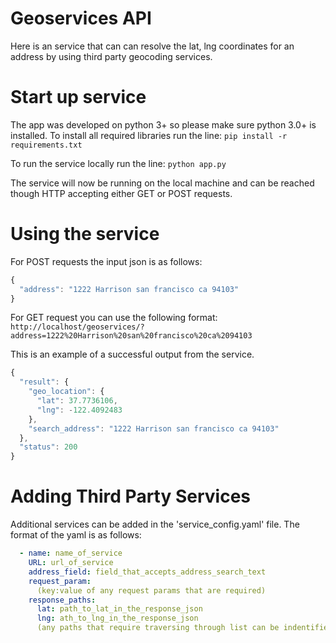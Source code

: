 # Geoservices API

Here is an service that can can resolve the lat, lng coordinates for an address
by using third party geocoding services. 

# Start up service

The app was developed on python 3+ so please make sure python 3.0+ is installed.
To install all required libraries run the line: `pip install -r requirements.txt`

To run the service locally run the line: `python app.py`

The service will now be running on the local machine and can be reached though HTTP accepting either GET or POST requests.

# Using the service
For POST requests the input json is as follows:

```javascript
{
  "address": "1222 Harrison san francisco ca 94103"
}
```
For GET request you can use the following format: 
`http://localhost/geoservices/?address=1222%20Harrison%20san%20francisco%20ca%2094103`

This is an example of a successful output from the service.
```javascript
{
  "result": {
    "geo_location": {
      "lat": 37.7736106,
      "lng": -122.4092483
    },
    "search_address": "1222 Harrison san francisco ca 94103"
  },
  "status": 200
}
```

# Adding Third Party Services

Additional services can be added in the 'service_config.yaml' file. The format of the yaml is as follows:
```yaml
  - name: name_of_service
    URL: url_of_service
    address_field: field_that_accepts_address_search_text
    request_param:
      (key:value of any request params that are required)
    response_paths:
      lat: path_to_lat_in_the_response_json 
      lng: ath_to_lng_in_the_response_json
      (any paths that require traversing through list can be indentified by using the "list__(index)" key)
```
